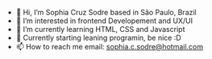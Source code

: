 - 👋 Hi, I’m Sophia Cruz Sodre based in São Paulo, Brazil
- 👀 I’m interested in frontend Developement and UX/UI
- 🌱 I’m currently learning HTML, CSS and Javascript
- 💞️ Currently starting leaning programin, be nice :D
- 📫 How to reach me email: sophia.c.sodre@hotmail.com
